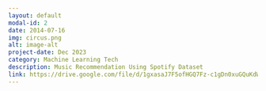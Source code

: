 ```yaml
---
layout: default
modal-id: 2
date: 2014-07-16
img: circus.png
alt: image-alt
project-date: Dec 2023
category: Machine Learning Tech
description: Music Recommendation Using Spotify Dataset
link: https://drive.google.com/file/d/1gxasaJ7F5ofHGQ7Fz-c1gDn0xuGQuKdW/view?usp=sharing
---
```

